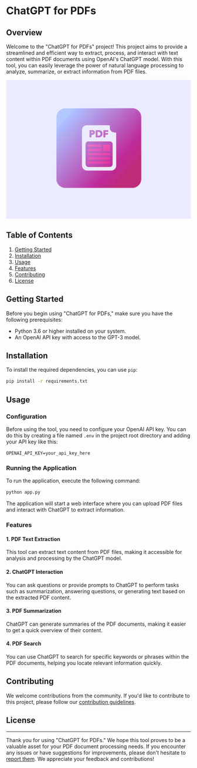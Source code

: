 
# ChatGPT for PDFs

## Overview

Welcome to the "ChatGPT for PDFs" project! This project aims to provide a streamlined and efficient way to extract, process, and interact with text content within PDF documents using OpenAI's ChatGPT model. With this tool, you can easily leverage the power of natural language processing to analyze, summarize, or extract information from PDF files.

![photo](pdf-page-flip-animation.gif)

## Table of Contents

1. [Getting Started](#getting-started)
2. [Installation](#installation)
3. [Usage](#usage)
4. [Features](#features)
5. [Contributing](#contributing)
6. [License](#license)

## Getting Started

Before you begin using "ChatGPT for PDFs," make sure you have the following prerequisites:

- Python 3.6 or higher installed on your system.
- An OpenAI API key with access to the GPT-3 model.

## Installation

To install the required dependencies, you can use `pip`:

```bash
pip install -r requirements.txt
```

## Usage

### Configuration

Before using the tool, you need to configure your OpenAI API key. You can do this by creating a file named `.env` in the project root directory and adding your API key like this:

```
OPENAI_API_KEY=your_api_key_here
```

### Running the Application

To run the application, execute the following command:

```bash
python app.py
```

The application will start a web interface where you can upload PDF files and interact with ChatGPT to extract information.

### Features

#### 1. PDF Text Extraction

This tool can extract text content from PDF files, making it accessible for analysis and processing by the ChatGPT model.

#### 2. ChatGPT Interaction

You can ask questions or provide prompts to ChatGPT to perform tasks such as summarization, answering questions, or generating text based on the extracted PDF content.

#### 3. PDF Summarization

ChatGPT can generate summaries of the PDF documents, making it easier to get a quick overview of their content.

#### 4. PDF Search

You can use ChatGPT to search for specific keywords or phrases within the PDF documents, helping you locate relevant information quickly.

## Contributing

We welcome contributions from the community. If you'd like to contribute to this project, please follow our [contribution guidelines](CONTRIBUTING.md).

## License

---

Thank you for using "ChatGPT for PDFs." We hope this tool proves to be a valuable asset for your PDF document processing needs. If you encounter any issues or have suggestions for improvements, please don't hesitate to [report them](https://github.com/yourusername/chatgpt-for-pdfs/issues). We appreciate your feedback and contributions!
